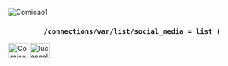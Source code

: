 

<p align="left"> <img src="https://komarev.com/ghpvc/?username=kosolov325&label=Profile%20views&color=0e75b6&style=flat" alt="Comicao1" /> </p>


### <p align="center"> `/connections/var/list/social_media = list (` 
 <a align="center" href="https://twitter.com/kosolov325" target="blank"><img align="center" src="https://raw.githubusercontent.com/rahuldkjain/github-profile-readme-generator/master/src/images/icons/Social/discord.svg" alt="Comicao1" height="30" width="40" /></a>
 <a href="https://linkedin.com/in/lucascalado325" target="blank"><img align="center" src="https://raw.githubusercontent.com/rahuldkjain/github-profile-readme-generator/master/src/images/icons/Social/linked-in-alt.svg" alt="lucascalado325" height="30" width="40" /></a> </p>
 
